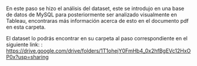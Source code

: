 En este paso se hizo el análisis del dataset, este se introdujo en una base de datos de MySQL para posteriormente ser analizado visualmente en Tableau, encontraras más información acerca de esto en el documento pdf en esta carpeta.

El dataset lo podrás encontrar en su carpeta al paso correspondiente en el siguiente link: : https://drive.google.com/drive/folders/1T1ohejY0FmHb4_0x2hfBgEVc12HxOP0x?usp=sharing
